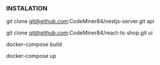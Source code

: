 ### INSTALATION

git clone git@github.com:CodeMiner84/nestjs-server.git api

git clone git@github.com:CodeMiner84/react-ts-shop.git ui

docker-compose build

docker-compose up